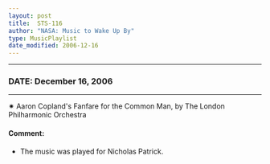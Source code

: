 ```yaml
---
layout: post
title:  STS-116
author: "NASA: Music to Wake Up By"
type: MusicPlaylist
date_modified: 2006-12-16
---
```


----
### DATE: December 16, 2006
----
✷ Aaron Copland's Fanfare for the Common Man, by The London Philharmonic Orchestra

#### Comment:
* The music was played for Nicholas Patrick.

